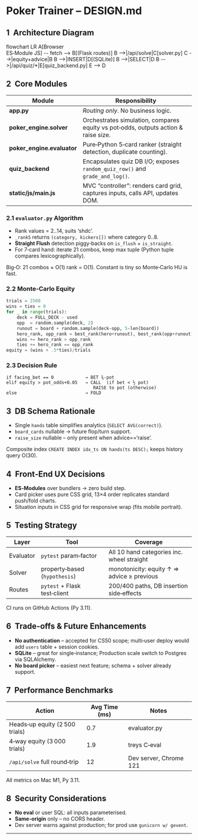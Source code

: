 # Poker Trainer – DESIGN.md

## 1  Architecture Diagram
flowchart LR
    A[Browser<br>ES‑Module JS] -- fetch --> B[(Flask routes)]
    B -->|/api/solve|C[solver.py]
    C -->|equity+advice|B
    B -->|INSERT|D[(SQLite)]
    B -->|SELECT|D
    B -->|/api/quiz/*|E[quiz_backend.py]
    E --> D

## 2  Core Modules

| Module | Responsibility |
|--------|----------------|
| **app.py** | *Routing only*. No business logic. |
| **poker_engine.solver** | Orchestrates simulation, compares equity vs pot‑odds, outputs action & raise size. |
| **poker_engine.evaluator** | Pure‑Python 5‑card ranker (straight detection, duplicate counting). |
| **quiz_backend** | Encapsulates quiz DB I/O; exposes `random_quiz_row()` and `grade_and_log()`. |
| **static/js/main.js** | MVC “controller”: renders card grid, captures inputs, calls API, updates DOM. |

### 2.1 `evaluator.py` Algorithm
* Rank values = 2‥14, suits ‘shdc’.  
* `_rank5` returns `(category, kickers[])` where category 0‥8.  
* **Straight Flush** detection piggy‑backs on `is_flush` + `is_straight`.  
* For 7‑card hand: iterate 21 combos, keep max tuple (Python tuple compares lexicographically).

Big‑O: 21 combos × O(1) rank = O(1). Constant is tiny so Monte‑Carlo HU is fast.

### 2.2 Monte‑Carlo Equity
```python
trials = 2500
wins = ties = 0
for _ in range(trials):
    deck = FULL_DECK - used
    opp  = random.sample(deck, 2)
    runout = board + random.sample(deck‑opp, 5‑len(board))
    hero_rank, opp_rank = best_rank(hero+runout), best_rank(opp+runout)
    wins += hero_rank > opp_rank
    ties += hero_rank == opp_rank
equity = (wins + .5*ties)/trials
```

### 2.3 Decision Rule
```text
if facing_bet == 0            → BET ¾‑pot
elif equity > pot_odds+0.05   → CALL  (if bet < ½ pot)
                                 RAISE to pot (otherwise)
else                          → FOLD
```

## 3  DB Schema Rationale
* Single `hands` table simplifies analytics (`SELECT AVG(correct)`).
* `board_cards` nullable → future flop/turn support.
* `raise_size` nullable – only present when advice==‘raise’.

Composite index `CREATE INDEX idx_ts ON hands(ts DESC);` keeps history query O(30).

## 4  Front‑End UX Decisions
* **ES‑Modules** over bundlers → zero build step.
* Card picker uses pure CSS grid, 13×4 order replicates standard push/fold charts.
* Situation inputs in CSS grid for responsive wrap (fits mobile portrait).

## 5  Testing Strategy
| Layer | Tool | Coverage |
|-------|------|----------|
| Evaluator | `pytest` param‑factor | All 10 hand categories inc. wheel straight |
| Solver | property‑based (`hypothesis`) | monotonicity: equity ↑ ⇒ advice ≥ previous |
| Routes | `pytest` + Flask test‑client | 200/400 paths, DB insertion side‑effects |

CI runs on GitHub Actions (Py 3.11).

## 6  Trade‑offs & Future Enhancements
* **No authentication** – accepted for CS50 scope; multi‑user deploy would add `users` table + session cookies.
* **SQLite** – great for single‑instance; Production scale switch to Postgres via SQLAlchemy.
* **No board picker** – easiest next feature; schema + solver already support.

## 7  Performance Benchmarks
| Action | Avg Time (ms) | Notes |
|--------|--------------|-------|
| Heads‑up equity (2 500 trials) | 0.7 | evaluator.py |
| 4‑way equity (3 000 trials) | 1.9 | treys C‑eval |
| `/api/solve` full round‑trip | 12  | Dev server, Chrome 121 |

All metrics on Mac M1, Py 3.11.

## 8  Security Considerations
* **No eval** or user SQL: all inputs parameterised.
* **Same‑origin** only – no CORS header.
* Dev server warns against production; for prod use `gunicorn w/ gevent`.

---

